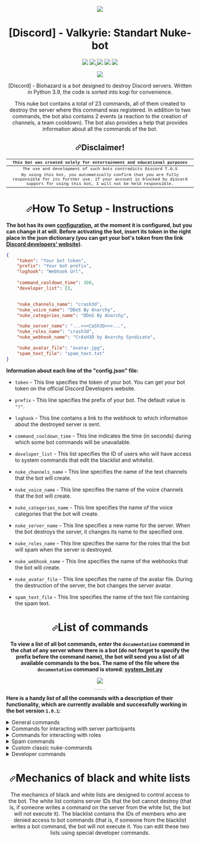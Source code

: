 <p align="center" dir="auto"><img src="https://media.discordapp.net/attachments/1092108554397290546/1104039276397731883/5f359de1b74dae11.png?width=1164&height=256" style="max-width: 100%;"></p>

<h1 align="center"> [Discord] - Valkyrie: Standart Nuke-bot </h1>

<p align="center" dir="auto"><a href="https://github.com/ArMaGeDDoN-SS/Standard-Nuke-bot/blob/main/README.md">
	<img src="https://img.shields.io/github/downloads/ArMaGeDDoN-SS/Discord-Nuke-Bot/total?logo=github&style=flat-square" style="max-width: 100%;"></a> 
	<a href="https://discord.gg/yxJSYaQc2F">
		<img src="https://img.shields.io/discord/1055522427272175646?color=15315c&label=Discord%20Server&logo=discord&logoColor=fff&style=flat-square" style="max-width: 100%;"> </a> 
	<img src="https://img.shields.io/github/repo-size/ArMaGeDDoN-SS/Discord-Nuke-Bot?color=89171D&logo=python&logoColor=ffffff&style=flat-square"> <img src="https://img.shields.io/github/watchers/ArMaGeDDoN-SS/Discord-Nuke-Bot?color=772694&logo=WeChat&logoColor=fff&style=flat-square"> 
	<a href="https://www.youtube.com/channel/UCvphtiRwg79OYUguZBJvGJQ"><img src="https://img.shields.io/youtube/channel/subscribers/UCvphtiRwg79OYUguZBJvGJQ?label=YouTube%20channel&logo=youtube&logoColor=fff&style=flat-square"></a></p><p align="center" dir="auto"><a href="https://discordpy.readthedocs.io/en/stable/index.html"><img src="https://img.shields.io/pypi/v/discord.py?color=FCCB34&label=Discord.Py&logo=Devpost&logoColor=668FB7&style=for-the-badge" style="max-width: 100%;"></a></p> <p align="center" dir="auto">[Discord] - Biohazard is a bot designed to destroy Discord servers. Written in Python 3.9, the code is sorted into kogi for convenience.</p> <p align="center" dir="auto">This nuke bot contains a total of 23 commands, all of them created to destroy the server where this command was registered. In addition to two commands, the bot also contains 2 events (a reaction to the creation of channels, a team cooldown). The bot also provides a help that provides information about all the commands of the bot.</p>

<h2 align="center" dir="auto"><a id="user-content-disclaimer" class="anchor" aria-hidden="true" href="#disclaimer"><svg class="octicon octicon-link" viewBox="0 0 16 16" version="1.1" width="16" height="16" aria-hidden="true"><path fill-rule="evenodd" d="M7.775 3.275a.75.75 0 001.06 1.06l1.25-1.25a2 2 0 112.83 2.83l-2.5 2.5a2 2 0 01-2.83 0 .75.75 0 00-1.06 1.06 3.5 3.5 0 004.95 0l2.5-2.5a3.5 3.5 0 00-4.95-4.95l-1.25 1.25zm-4.69 9.64a2 2 0 010-2.83l2.5-2.5a2 2 0 012.83 0 .75.75 0 001.06-1.06 3.5 3.5 0 00-4.95 0l-2.5 2.5a3.5 3.5 0 004.95 4.95l1.25-1.25a.75.75 0 00-1.06-1.06l-1.25 1.25a2 2 0 01-2.83 0z"></path></svg></a>Disclaimer!</h2>


<table style='font-family:"Courier New", Courier, monospace; font-size:80%' align="center">
  <thead>
    <tr>
      <th align="center"> This bot was created solely for entertainment and educational purposes </th>
    </tr>
  </thead>
  <tbody>
    <tr>
      <td align="center"> The use and development of such bots contradicts Discord T.O.S</td>
    </tr>
    <tr>
      <td align="center"> By using this bot, you automatically confirm that you are fully responsible for its further use. If your account is blocked by discord support for using this bot, I will not be held responsible. </td>
    </tr>
  </tbody>
</table>

<h1 align="center" dir="auto"><a id="user-content-disclaimer" class="anchor" aria-hidden="true" href="#disclaimer"><svg class="octicon octicon-link" viewBox="0 0 16 16" version="1.1" width="16" height="16" aria-hidden="true"><path fill-rule="evenodd" d="M7.775 3.275a.75.75 0 001.06 1.06l1.25-1.25a2 2 0 112.83 2.83l-2.5 2.5a2 2 0 01-2.83 0 .75.75 0 00-1.06 1.06 3.5 3.5 0 004.95 0l2.5-2.5a3.5 3.5 0 00-4.95-4.95l-1.25 1.25zm-4.69 9.64a2 2 0 010-2.83l2.5-2.5a2 2 0 012.83 0 .75.75 0 001.06-1.06 3.5 3.5 0 00-4.95 0l-2.5 2.5a3.5 3.5 0 004.95 4.95l1.25-1.25a.75.75 0 00-1.06-1.06l-1.25 1.25a2 2 0 01-2.83 0z"></path></svg></a>How To Setup - Instructions</h1>

<p> <b>The bot has its own <a href="https://github.com/ArMaGeDDoN-SS/Discord-Nuke-Bot/blob/main/json/config.json">configuration</a>, at the moment it is configured, but you can change it at will. Before activating the bot, insert its token in the right place in the json dictionary (you can get your bot's token from the link <a href="https://discord.com/developers ">Discord developers' website</a>).</b> </p>

```json
{
	"token": "Your bot token",
	"prefix": "Your bot prefix",
	"loghook": "Webhook Url",
	
	"command_cooldown_time": 300,
	"developer_list": [],


	"nuke_channels_name": "crash3d",
	"nuke_voice_name": "DDoS By Anarchy",
	"nuke_categories_name": "DDoS By Anarchy",

	"nuke_server_name": "...<<<CaSh3D>>>...",
	"nuke_roles_name": "crash3d",
	"nuke_webhook_name": "CrAsH3D by Anarchy Syndicate",

	"nuke_avatar_file": "avatar.jpg",
	"spam_text_file": "spam_text.txt"
}

```
<p> <b> Information about each line of the "config.json" file: </b> </p>
<ul>
<li><p><code>token</code> - This line specifies the token of your bot. You can get your bot token on the official Discord Developers website.</p></li>
<li><p><code>prefix</code> - This line specifies the prefix of your bot. The default value is <code>"!"</code>.</p></li>
<li><p><code>loghook</code> - This line contains a link to the webhook to which information about the destroyed server is sent.</p></li>
<li><p><code>command_cooldown_time</code> - This line indicates the time (in seconds) during which some bot commands will be unavailable.</p></li>
<li><p><code>developer_list</code> - This list specifies the ID of users who will have access to system commands that edit the blacklist and whitelist.</p></li>

<li><p><code>nuke_channels_name</code> - This line specifies the name of the text channels that the bot will create.</p></li>
<li><p><code>nuke_voice_name</code> - This line specifies the name of the voice channels that the bot will create.</p></li>
<li><p><code>nuke_categories_name</code> - This line specifies the name of the voice categories that the bot will create.</p></li>
	
<li><p><code>nuke_server_name</code> - This line specifies a new name for the server. When the bot destroys the server, it changes its name to the specified one.</p></li>
<li><p><code>nuke_roles_name</code> - This line specifies the name for the roles that the bot will spam when the server is destroyed.</p></li>
<li><p><code>nuke_webhook_name</code> - This line specifies the name of the webhooks that the bot will create.</p></li>

<li><p><code>nuke_avatar_file</code> - This line specifies the name of the avatar file. During the destruction of the server, the bot changes the server avatar.</p></li>
<li><p><code>spam_text_file</code> - This line specifies the name of the text file containing the spam text.</p></li>
</ul>

<h1 align="center" dir="auto"><a id="user-content-disclaimer" class="anchor" aria-hidden="true" href="#disclaimer"><svg class="octicon octicon-link" viewBox="0 0 16 16" version="1.1" width="16" height="16" aria-hidden="true"><path fill-rule="evenodd" d="M7.775 3.275a.75.75 0 001.06 1.06l1.25-1.25a2 2 0 112.83 2.83l-2.5 2.5a2 2 0 01-2.83 0 .75.75 0 00-1.06 1.06 3.5 3.5 0 004.95 0l2.5-2.5a3.5 3.5 0 00-4.95-4.95l-1.25 1.25zm-4.69 9.64a2 2 0 010-2.83l2.5-2.5a2 2 0 012.83 0 .75.75 0 001.06-1.06 3.5 3.5 0 00-4.95 0l-2.5 2.5a3.5 3.5 0 004.95 4.95l1.25-1.25a.75.75 0 00-1.06-1.06l-1.25 1.25a2 2 0 01-2.83 0z"></path></svg></a>List of commands</h1>

<p align="center">
	<strong> To view a list of all bot commands, enter the <code>documentation</code> command in the chat of any server where there is a bot (do not forget to specify the prefix before the command name), the bot will send you a list of all available commands to the bos. The name of the file where the <code>documentation</code> command is stored: <a href="https://github.com/ArMaGeDDoN-SS/Discord-Nuke-Bot/blob/main/cogs/system_bot.py">system_bot.py</a> </strong>
</p>

<p align="center"><img src="https://media.discordapp.net/attachments/1092108554397290546/1104032992088838184/image.png?width=807&height=506" align="center"></p>

<p align="center" style="font-size:2">
	<small><i> Visual view of the command <code>documentation</code> </i></small>
</p>

<p>
	<strong>Here is a handy list of all the commands with a description of their functionality, which are currently available and successfully working in the bot version <code>1.0.1</code>:</strong>
</p>

<details>
<summary>General commands</summary>
<div class="highlight highlight-source-python notranslate position-relative overflow-auto" dir="auto">
	
```C#
+ attack - Automatic server destruction.
+ delchannels - Deleting all channels.
+ delroles - Deleting all roles.
+ channels - Mass creation of channels.
+ roles - Mass creation of roles.
+ rename - Changing the server name.
+ delemoji - Deleting all emojis.
```
</div>
</details>

<details>
<summary>Commands for interacting with server participants</summary>
<div class="highlight highlight-source-python notranslate position-relative overflow-auto" dir="auto">
	
```C#
+ kick_all - Kick all participants.
+ ban_all - Ban all participants.	
```
</div>
</details>

<details>
<summary>Commands for interacting with roles</summary>
<div class="highlight highlight-source-python notranslate position-relative overflow-auto" dir="auto">
	
```C#
+ admin - Give yourself a role with administrator rights.
+ everyone_admin - Grant administrator rights to all participants.
+ giverole <@Ping role | ID role> - Give yourself the mentioned role.	
```
</div>
</details>

<details>
<summary>Spam commands</summary>
<div class="highlight highlight-source-python notranslate position-relative overflow-auto" dir="auto">
	
```C#
+ spam - Mass sending of messages to the channels.
+ allspam - Mass sending of messages to all channels.
+ dmspam <@пинг | ID> - Mass sending of messages to the mentioned.
```
</div>
</details>
	
<details>
<summary>Custom classic nuke-commands</summary>
<div class="highlight highlight-source-python notranslate position-relative overflow-auto" dir="auto">
	
```C#
+ customchan <Count | Name> - Mass creation of channels with the specified name.
+ customroles <Count | Name> - Mass creation of roles with the specified name.
+ customname <Name> - Changing the server name to the specified one.
+ customspam <Count | Text> - Mass spam with the specified text.
```
</div>
</details>
	
<details>
<summary>Developer commands</summary>
<div class="highlight highlight-source-python notranslate position-relative overflow-auto" dir="auto">
	
```C#
+ bl_add <ID> - Add user ID to blacklist.
+ bl_delete <ID> - Remove User ID to blacklist.
+ wl_add <ID> - Add the server ID to the whitelist.
+ wl_delete <ID> - Delete the server ID of their whitelist.
```
</div>
</details>

<h1 align="center" dir="auto"><a id="user-content-disclaimer" class="anchor" aria-hidden="true" href="#disclaimer"><svg class="octicon octicon-link" viewBox="0 0 16 16" version="1.1" width="16" height="16" aria-hidden="true"><path fill-rule="evenodd" d="M7.775 3.275a.75.75 0 001.06 1.06l1.25-1.25a2 2 0 112.83 2.83l-2.5 2.5a2 2 0 01-2.83 0 .75.75 0 00-1.06 1.06 3.5 3.5 0 004.95 0l2.5-2.5a3.5 3.5 0 00-4.95-4.95l-1.25 1.25zm-4.69 9.64a2 2 0 010-2.83l2.5-2.5a2 2 0 012.83 0 .75.75 0 001.06-1.06 3.5 3.5 0 00-4.95 0l-2.5 2.5a3.5 3.5 0 004.95 4.95l1.25-1.25a.75.75 0 00-1.06-1.06l-1.25 1.25a2 2 0 01-2.83 0z"></path></svg></a>Mechanics of black and white lists</h1>


<p align="center">The mechanics of black and white lists are designed to control access to the bot. The white list contains server IDs that the bot cannot destroy (that is, if someone writes a command on the server from the white list, the bot will not execute it). The blacklist contains the IDs of members who are denied access to bot commands (that is, if someone from the blacklist writes a bot command, the bot will not execute it. You can edit these two lists using special developer commands.</p>
